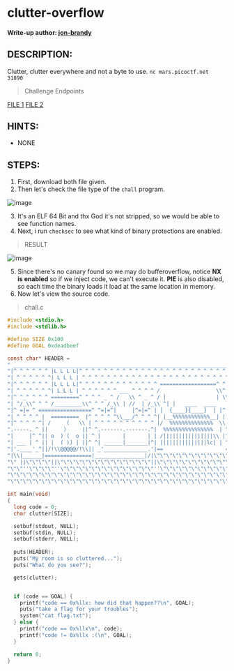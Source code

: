 # clutter-overflow
#### Write-up author: [jon-brandy](https://github.com/jon-brandy)
## DESCRIPTION:
Clutter, clutter everywhere and not a byte to use. 
`nc mars.picoctf.net 31890`

> Challenge Endpoints

[FILE 1](https://github.com/jon-brandy/CTF-WRITE-UP/blob/96af015d1549822d4b32c853d0fc081954537bcd/Asset/clutter-overflow/chall.c)
[FILE 2](https://github.com/jon-brandy/CTF-WRITE-UP/blob/96af015d1549822d4b32c853d0fc081954537bcd/Asset/clutter-overflow/chall.pdf)

## HINTS:
- NONE
## STEPS:
1. First, download both file given.
2. Then let's check the file type of the `chall` program.

![image](https://user-images.githubusercontent.com/70703371/185035005-c7a9a63f-ea81-4780-a5f0-2e670c4b8456.png)

3. It's an ELF 64 Bit and thx God it's not stripped, so we would be able to see function names.
4. Next, i run `checksec` to see what kind of binary protections are enabled.

> RESULT

![image](https://user-images.githubusercontent.com/70703371/185035183-248594a0-cc16-47ec-8eb3-692ec47125a9.png)

5. Since there's no canary found so we may do bufferoverflow, notice **NX is enabled** so if we inject code, we can't execute it. **PIE** is also disabled, so each time the binary loads it load at the same location in memory.
6. Now let's view the source code.

> chall.c

```c
#include <stdio.h>
#include <stdlib.h>

#define SIZE 0x100
#define GOAL 0xdeadbeef

const char* HEADER = 
" ______________________________________________________________________\n"
"|^ ^ ^ ^ ^ ^ |L L L L|^ ^ ^ ^ ^ ^ ^ ^ ^ ^ ^ ^ ^ ^ ^ ^ ^ ^ ^ ^ ^ ^ ^ ^ ^|\n"
"| ^ ^ ^ ^ ^ ^| L L L | ^ ^ ^ ^ ^ ^ ^ ^ ^ ^ ^ ^ ^ ^ ^ ^ ^ ^ ^ ^ ^ ^ ^ ^ |\n"
"|^ ^ ^ ^ ^ ^ |L L L L|^ ^ ^ ^ ^ ^ ^ ^ ^ ^ ^ ^ ^ ==================^ ^ ^|\n"
"| ^ ^ ^ ^ ^ ^| L L L | ^ ^ ^ ^ ^ ^ ___ ^ ^ ^ ^ /                  \\^ ^ |\n"
"|^ ^_^ ^ ^ ^ =========^ ^ ^ ^ _ ^ /   \\ ^ _ ^ / |                | \\^ ^|\n"
"| ^/_\\^ ^ ^ /_________\\^ ^ ^ /_\\ | //  | /_\\ ^| |   ____  ____   | | ^ |\n"
"|^ =|= ^ =================^ ^=|=^|     |^=|=^ | |  {____}{____}  | |^ ^|\n"
"| ^ ^ ^ ^ |  =========  |^ ^ ^ ^ ^\\___/^ ^ ^ ^| |__%%%%%%%%%%%%__| | ^ |\n"
"|^ ^ ^ ^ ^| /     (   \\ | ^ ^ ^ ^ ^ ^ ^ ^ ^ ^ |/  %%%%%%%%%%%%%%  \\|^ ^|\n"
".-----. ^ ||     )     ||^ ^.-------.-------.^|  %%%%%%%%%%%%%%%%  | ^ |\n"
"|     |^ ^|| o  ) (  o || ^ |       |       | | /||||||||||||||||\\ |^ ^|\n"
"| ___ | ^ || |  ( )) | ||^ ^| ______|_______|^| |||||||||||||||lc| | ^ |\n"
"|'.____'_^||/!\\@@@@@/!\\|| _'______________.'|==                    =====\n"
"|\\|______|===============|________________|/|\"\"\"\"\"\"\"\"\"\"\"\"\"\"\"\"\"\"\"\"\"\"\"\"\"\"\n"
"\" ||\"\"\"\"||\"\"\"\"\"\"\"\"\"\"\"\"\"\"\"||\"\"\"\"\"\"\"\"\"\"\"\"\"\"||\"\"\"\"\"\"\"\"\"\"\"\"\"\"\"\"\"\"\"\"\"\"\"\"\"\"\"\"\"  \n"
"\"\"''\"\"\"\"''\"\"\"\"\"\"\"\"\"\"\"\"\"\"\"''\"\"\"\"\"\"\"\"\"\"\"\"\"\"''\"\"\"\"\"\"\"\"\"\"\"\"\"\"\"\"\"\"\"\"\"\"\"\"\"\"\"\"\"\"\n"
"\"\"\"\"\"\"\"\"\"\"\"\"\"\"\"\"\"\"\"\"\"\"\"\"\"\"\"\"\"\"\"\"\"\"\"\"\"\"\"\"\"\"\"\"\"\"\"\"\"\"\"\"\"\"\"\"\"\"\"\"\"\"\"\"\"\"\"\"\"\"\"\"\"\"\n"
"\"\"\"\"\"\"\"\"\"\"\"\"\"\"\"\"\"\"\"\"\"\"\"\"\"\"\"\"\"\"\"\"\"\"\"\"\"\"\"\"\"\"\"\"\"\"\"\"\"\"\"\"\"\"\"\"\"\"\"\"\"\"\"\"\"\"\"\"\"\"\"\"\"\"\"";

int main(void)
{
  long code = 0;
  char clutter[SIZE];

  setbuf(stdout, NULL);
  setbuf(stdin, NULL);
  setbuf(stderr, NULL);
 	
  puts(HEADER); 
  puts("My room is so cluttered...");
  puts("What do you see?");

  gets(clutter);


  if (code == GOAL) {
    printf("code == 0x%llx: how did that happen??\n", GOAL);
    puts("take a flag for your troubles");
    system("cat flag.txt");
  } else {
    printf("code == 0x%llx\n", code);
    printf("code != 0x%llx :(\n", GOAL);
  }

  return 0;
}

```
